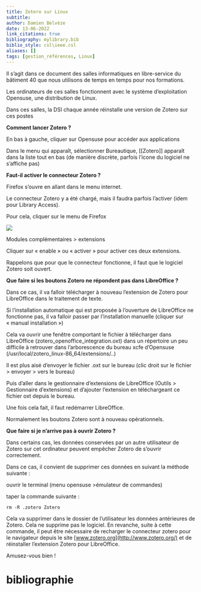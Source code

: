 ```yaml
---
title: Zotero sur Linux
subtitle:
author: Damien Belvèze
date: 13-06-2022
link_citations: true
bibliography: mylibrary.bib
biblio_style: csl\ieee.csl
aliases: []
tags: [gestion_références, Linux]
---
```


Il s’agit dans ce document des salles informatiques en libre-service du bâtiment 40 que nous utilisons de temps en temps pour nos formations.

Les ordinateurs de ces salles fonctionnent avec le système d’exploitation Opensuse, une distribution de Linux.

  

Dans ces salles, la DSI chaque année réinstalle une version de Zotero sur ces postes

  

**Comment lancer Zotero ?**

  

En bas à gauche, cliquer sur Opensuse pour accéder aux applications

Dans le menu qui apparaît, sélectionner Bureautique, [[Zotero]] apparaît dans la liste tout en bas (de manière discrète, parfois l’icone du logiciel ne s’affiche pas)

  

**Faut-il activer le connecteur Zotero ?**

  

Firefox s’ouvre en allant dans le menu internet.

Le connecteur Zotero y a été chargé, mais il faudra parfois l’activer (idem pour Library Access).

Pour cela, cliquer sur le menu de Firefox

  

![](file:///C:/Users/dbelveze/AppData/Local/Temp/lu83326sfxer.tmp/lu83326sfxhi_tmp_b5b95b54ba273c35.png)  

  

Modules complémentaires > extensions

  

Cliquer sur « enable » ou « activer » pour activer ces deux extensions.

  

Rappelons que pour que le connecteur fonctionne, il faut que le logiciel Zotero soit ouvert.

  

**Que faire si les boutons Zotero ne répondent pas dans LibreOffice ?**

  

Dans ce cas, il va falloir télécharger à nouveau l’extension de Zotero pour LibreOffice dans le traitement de texte.

Si l’installation automatique qui est proposée à l’ouverture de LibreOffice ne fonctionne pas, il va falloir passer par l’installation manuelle (cliquer sur « manual installation »)

  

Cela va ouvrir une fenêtre comportant le fichier à télécharger dans LibreOffice (zotero_openoffice_integration.oxt) dans un répertoire un peu difficile à retrouver dans l’arborescence du bureau xcfe d’Opensuse (/usr/local/zotero_linux-86_64/extensions/..)

  

Il est plus aisé d’envoyer le fichier .oxt sur le bureau (clic droit sur le fichier > envoyer > vers le bureau)

  

Puis d’aller dans le gestionnaire d’extensions de LibreOffice (Outils > Gestionnaire d’extensions) et d’ajouter l’extension en téléchargeant ce fichier oxt depuis le bureau.

  

Une fois cela fait, il faut redémarrer LibreOffice.

Normalement les boutons Zotero sont à nouveau opérationnels.

  

**Que faire si je n’arrive pas à ouvrir Zotero ?**

  

Dans certains cas, les données conservées par un autre utilisateur de Zotero sur cet ordinateur peuvent empêcher Zotero de s’ouvrir correctement.

Dans ce cas, il convient de supprimer ces données en suivant la méthode suivante :

  

ouvrir le terminal (menu opensuse >émulateur de commandes)

taper la commande suivante : 

````rm -R .zotero Zotero````

 Cela va supprimer dans le dossier de l’utilisateur les données antérieures de Zotero. Cela ne supprime pas le logiciel. En revanche, suite à cette commande, il peut être nécessaire de recharger le connecteur zotero pour le navigateur depuis le site [www.zotero.org](http://www.zotero.org/) et de réinstaller l’extension Zotero pour LibreOffice.

  

Amusez-vous bien !





# bibliographie

